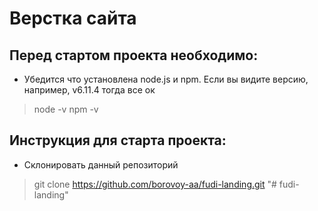 # Верстка сайта

## Перед стартом проекта необходимо:

* Убедится что установлена node.js и npm. Если вы видите версию, например, v6.11.4 тогда все ок

> node -v
> npm -v

## Инструкция для старта проекта:

* Склонировать данный репозиторий

> git clone https://github.com/borovoy-aa/fudi-landing.git
"# fudi-landing" 
